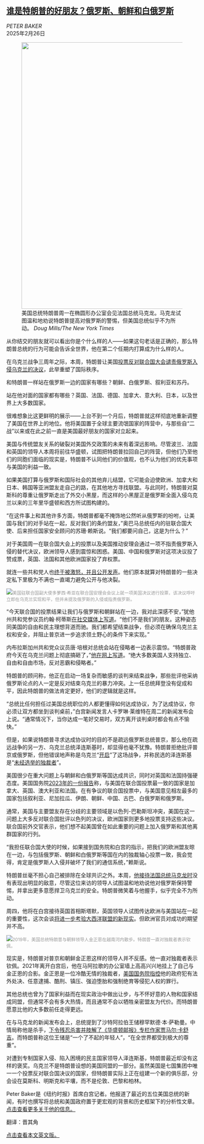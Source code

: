 <!--1740557221000-->
[谁是特朗普的好朋友？俄罗斯、朝鲜和白俄罗斯](https://cn.nytimes.com/usa/20250226/trump-diplomacy/)
------

<address>PETER BAKER</address><time pudate="2025-02-26 03:37:21" datetime="2025-02-26 03:37:21">2025年2月26日</time><figure><img src="https://images.weserv.nl/?url=static01.nyt.com/images/2025/02/25/multimedia/25dc-assess1-jgcf/25dc-assess1-jgcf-master1050.jpg" width="1050" height="700"><figcaption>美国总统特朗普周一在椭圆形办公室会见法国总统马克龙。马克龙试图温和地劝说特朗普提高对俄罗斯的警惕，但美国总统似乎不为所动。 <cite>Doug Mills/The New York Times</cite></figcaption></figure><section><p>从你结交的朋友就可以看出你是个什么样的人——如果这句老话是正确的，那么特朗普总统的行为可能会告诉全世界，他在第二个任期内打算成为什么样的人。</p><p>在乌克兰战争三周年之际，本周，特朗普让美国<a href="https://www.nytimes.com/2025/02/24/world/middleeast/us-un-russia-ukraine-war.html">投票反对联合国大会谴责俄罗斯入侵乌克兰的决议</a>，此举重塑了国际秩序。</p><p>和特朗普一样站在俄罗斯一边的国家有哪些？朝鲜、白俄罗斯、叙利亚和苏丹。</p><p>站在他对面的国家都有哪些？英国、法国、德国、加拿大、意大利、日本，以及世界上大多数国家。</p><p>很难想象比这更鲜明的展示——上台不到一个月后，特朗普就这样彻底地重新调整了美国在世界上的地位。他将美国置于全球主要流氓国家的阵营中，与那些自“二战”以来或在此之前一直是美国最好朋友的国家对立起来。</p><p>美国与传统盟友关系的破裂对美国外交政策的未来有着深远影响。尽管波兰、法国和英国的领导人本周将前往华盛顿，试图把特朗普拉回自己的阵营，但他们乃至他们的同胞们面临的现实是，特朗普不认同他们的价值观，也不认为他们的优先事项与美国的利益一致。</p><p>如果美国打算与俄罗斯和国际社会的其他弃儿结盟，它可能会迫使欧洲、加拿大和日本、韩国等亚洲盟友走自己的路，在其他地方寻找联盟。与此同时，特朗普对莫斯科的尊重让俄罗斯走出了外交小黑屋，而这样的小黑屋正是俄罗斯全面入侵乌克兰以来的三年里华盛顿和西方所试图构建的。</p><p>“在这件事上和其他许多方面，特朗普都毫不掩饰地公然听从俄罗斯的吩咐，让美国与我们的对手站在一起，反对我们的条约盟友，”奥巴马总统任内的驻联合国大使、后来担任国家安全顾问的苏珊·赖斯说。“我们都要问自己，这是为什么？”</p><p>对于美国周一在联合国大会上的投票以及美国推动安理会通过一项不指责俄罗斯入侵的替代决议，欧洲领导人感到震惊和困惑。美国、中国和俄罗斯对这项决议投了赞成票，英国、法国和其他欧洲国家投了弃权票。</p><p>就连一些共和党人也<a href="https://www.nytimes.com/2025/02/25/us/politics/trump-russia-un-republicans.html?smid=url-share">终于被激怒，并且公开发声</a>。他们原本就算对特朗普的一些决定私下里极为不满也一直竭力避免公开与他决裂。</p><p><img src="https://images.weserv.nl/?url=static01.nyt.com/images/2025/02/25/multimedia/25dc-assess2-wfbq/25dc-assess2-wfbq-master1050.jpg"><small style="color: #999;">美国驻联合国副大使多萝西·希亚在联合国安理会会议上就一项美国决议进行投票，该决议呼吁立即在乌克兰实现和平，但并未提及俄罗斯的入侵或指责俄罗斯。</small></p><p>“今天联合国的投票结果让我们与俄罗斯和朝鲜站在一边，我对此深感不安，”犹他州共和党参议员约翰·柯蒂斯<a rel="noopener noreferrer" target="_blank" href="https://x.com/SenJohnCurtis/status/1894187410872746197">在社交媒体上写道</a>。“他们不是我们的朋友。这种姿态同美国的自由和民主理想背道而驰。我们都希望结束战争，但必须在确保乌克兰主权和安全，并阻止普京进一步追求领土野心的条件下来实现。”</p><p>内布拉斯加州共和党众议员唐·培根对总统会站在侵略者一边表示震惊。“特朗普政府今天在乌克兰问题上彻底搞砸了，”<a rel="noopener noreferrer" target="_blank" href="https://x.com/RepDonBacon/status/1894249299707380128">他在网上写道</a>。“绝大多数美国人支持独立、自由和自由市场，反对恶霸和侵略者。”</p><p>特朗普的顾问称，他正在启动一场复杂而敏感的谈判来结束战争，那些批评他采纳俄罗斯论点的人一定是反对结束乌克兰的暴力冲突。上一任总统拜登没有促成和平，因此特朗普的做法肯定更好，他们的逻辑就是这样。</p><p>“总统比任何担任过美国总统职位的人都更懂得如何达成协议，为了达成协议，你必须让双方都坐到谈判桌前，”白宫新闻发言人卡罗琳·莱维特在周二的新闻发布会上说。“通常情况下，当你达成一笔好交易时，双方离开谈判桌时都会有点不愉快。”</p><p>但是，如果说特朗普寻求达成协议时的目的不是疏远俄罗斯总统普京，那么他在疏远战争的另一方、乌克兰总统泽连斯基时，却显得也毫不犹豫。特朗普拒绝批评普京或俄罗斯，但他错误地声称是乌克兰“<a href="https://www.nytimes.com/2025/02/19/world/europe/trump-zelensky-ukraine-comments.html">开启</a>”了这场战争，并称民选的泽连斯基是“<a href="https://www.nytimes.com/2025/02/19/world/europe/ukraine-zelensky-trump-russia-war.html">未经选举的独裁者</a>”。</p><p>美国很少在重大问题上与朝鲜和白俄罗斯等国达成共识，同时对英国和法国持强硬态度。美国国务院<a rel="noopener noreferrer" target="_blank" href="https://www.state.gov/wp-content/uploads/2024/04/Report-Voting-Practices-of-UN-Members-2022.pdf">2023年的一份报告</a>称，与美国在联合国投票最一致的国家是加拿大、英国、澳大利亚和法国。在有争议的联合国投票中，与美国意见相左最多的国家包括叙利亚、尼加拉瓜、伊朗、朝鲜、中国、古巴、白俄罗斯和俄罗斯。</p><p>通常，美国与主要盟友存在分歧的主要领域是以色列-巴勒斯坦冲突，美国在这一问题上大多反对联合国批评以色列的决议，欧洲国家则更多地投票支持这些决议。联合国前外交官表示，他们想不起美国曾在如此重要的问题上加入俄罗斯和其他离群国家的行列。</p><p>“我担任联合国大使的时候，如果接到国务院和白宫的指示，把我们的欧洲盟友晾在一边，与包括俄罗斯、朝鲜和白俄罗斯等国在内的独裁轴心投票一致，我会觉得，肯定是俄罗斯人入侵并破坏了我们的通信系统，”赖斯说。</p><p>特朗普丝毫不担心自己被排除在全球共识之外。本周，<a href="https://www.nytimes.com/2025/02/24/us/politics/trump-macron-ukraine.html">他接待法国总统马克龙时</a>没有表现出明显的敌意，尽管这位来访的领导人试图温和地劝说他对俄罗斯保持警惕，并拿出更多意愿捍卫乌克兰的安全。特朗普微笑着与他握手，似乎完全不为所动。</p><p>周四，他将在白宫接待英国首相斯塔默，英国领导人试图传达欧洲与美国站在一起的重要性，这次会谈<a href="https://www.nytimes.com/2025/02/23/world/europe/france-uk-trump-macron-starmer.html">将进一步考验大西洋联盟的新现实</a>。但欧洲官员对成功的期望并不高。</p><p><img src="https://images.weserv.nl/?url=static01.nyt.com/images/2025/02/25/multimedia/25dc-assess3-fmgl/25dc-assess3-fmgl-master1050.jpg"><small style="color: #999;">2019年，美国总统特朗普与朝鲜领导人金正恩在越南河内散步。特朗普一直对独裁者表示钦佩。</small></p><p>现实是，特朗普对普京和朝鲜金正恩这样的领导人并不反感。他一直对独裁者表示钦佩。2021年离开白宫后，他在马阿拉歌的办公室墙上高高兴兴地挂上了自己与金正恩的合影。金正恩是一位冷酷无情的独裁者，<a rel="noopener noreferrer" target="_blank" href="https://www.state.gov/reports/2023-country-reports-on-human-rights-practices/north-korea/">美国国务院指控</a>他的政府犯有法外处决、任意逮捕、酷刑、镇压、强迫堕胎和强制绝育等侵犯人权的罪行。</p><p>其他总统也曾为了国家利益而在现实政治中做出让步，与不怀好意的人物和国家结成同盟，但通常不会有多大热情，而且通常不会以牺牲亲密盟友为代价。而特朗普愿意比他的大多数前任走得更远。</p><p>在与马克龙的新闻发布会上，总统提到了沙特阿拉伯王储穆罕默德·本·萨勒曼。中情局称他是杀手，<a href="https://www.nytimes.com/2021/02/26/us/politics/jamal-khashoggi-killing-cia-report.html" title="Link: https://www.nytimes.com/2021/02/26/us/politics/jamal-khashoggi-killing-cia-report.html">下令残忍杀害并肢解了《华盛顿邮报》专栏作家贾马尔·卡舒吉</a>。而特朗普称这位王储是“一个了不起的年轻人”，“在全世界都受到极大的尊重”。</p><p>对遭到专制国家入侵、陷入困境的民主国家领导人泽连斯基，特朗普最近却没有这样的褒奖。乌克兰不是特朗普设想的美国同盟的一部分。虽然美国是七国集团中唯一一个投票反对联合国决议的国家，但特朗普实际上正在组建一个新的俱乐部，分会设在莫斯科、明斯克和平壤，而不是伦敦、巴黎和柏林。</p></section><footer><p>Peter Baker是《纽约时报》首席白宫记者。他报道了最近的五位美国总统的新闻，有时也撰写将总统和美国政府置于更宏观的背景和历史框架下的分析性文章。<a rel="nofollow" target="_blank" href="https://www.nytimes.com/by/peter-baker">点击查看更多关于他的信息。</a></p><p>翻译：晋其角</p><p><a rel="nofollow" target="_blank" href="https://www.nytimes.com/2025/02/25/us/politics/trump-diplomacy.html">点击查看本文英文版。</a></p></footer>
